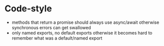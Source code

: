 
# Code-style

 - methods that return a promise should always use async/await
    otherwise synchronous errors can get swallowed
 - only named exports, no default exports
    otherwise it becomes hard to remember what was a default/named export
